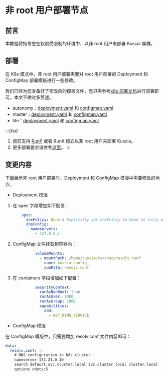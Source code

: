 # 非 root 用户部署节点

## 前言

本教程将指导您在权限受限制的环境中，以非 root 用户来部署 Kuscia 集群。

## 部署

在 K8s 模式中，非 root 用户部署需要对 root 用户部署的 Deployment 和 ConfigMap 部署模板进行一些修改。

我们已经为您准备好了修改后的模板文件，您只需参考[k8s 部署文档](./K8s_p2p_cn.md)进行部署即可，本文不做过多赘述。

- autonomy：[deployment.yaml](https://github.com/secretflow/kuscia/blob/main/hack/k8s/autonomy/rootless/deployment.yaml) 和 [configmap.yaml](https://github.com/secretflow/kuscia/blob/main/hack/k8s/autonomy/rootless/configmap.yaml)
- master：[deployment.yaml](https://github.com/secretflow/kuscia/blob/main/hack/k8s/master/rootless/deployment.yaml) 和 [configmap.yaml](https://github.com/secretflow/kuscia/blob/main/hack/k8s/master/rootless/configmap.yaml)
- lite：[deployment.yaml](https://github.com/secretflow/kuscia/blob/main/hack/k8s/lite/rootless/deployment.yaml) 和 [configmap.yaml](https://github.com/secretflow/kuscia/blob/main/hack/k8s/lite/rootless/configmap.yaml)

:::{tip}

1. 目前支持 [RunP](deploy_with_runp_cn.md) 或者 RunK 模式以非 root 用户来部署 Kuscia。
2. 更多部署要求请参考[这里](../deploy_check.md)。
:::

## 变更内容

下面展示非 root 用户部署时，Deployment 和 ConfigMap 模版中需要修改的地方。

- Deployment 模版

1. 在 spec 字段增加如下配置：

    ```yaml
        spec:
          dnsPolicy: None # Explicitly set dnsPolicy to None to fully manage DNS settings
          dnsConfig:
            nameservers:
              - 127.0.0.1
    ```

2. ConfigMap 文件挂载到容器内：

    ```yaml
              volumeMounts:
                - mountPath: /home/kuscia/var/tmp/resolv.conf
                  name: kuscia-config
                  subPath: resolv.conf
    ```

3. 在 containers 字段增加如下配置：

    ```yaml
              securityContext:
                runAsNonRoot: true
                runAsUser: 1000
                runAsGroup: 1000
                capabilities:
                  add:
                    - NET_BIND_SERVICE
    ```

- ConfigMap 模版

在 ConfigMap 模版中，只需要增加 resolv.conf 文件内容即可：

```yaml
data:
  resolv.conf: |-
    # DNS configuration in k8s cluster
    nameserver 172.21.0.10
    search default.svc.cluster.local svc.cluster.local cluster.local
    options ndots:5
```
